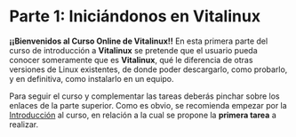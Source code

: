 # Parte 1: Iniciándonos en Vitalinux

**¡¡Bienvenidos al Curso Online de Vitalinux!!** En esta primera parte del curso de introducción a **Vitalinux** se pretende que el usuario pueda conocer someramente que es **Vitalinux**, qué le diferencia de otras versiones de Linux existentes, de donde poder descargarlo, como probarlo, y en definitiva, como instalarlo en un equipo.


Para seguir el curso y complementar las tareas deberás pinchar sobre los enlaces de la parte superior.  Como es obvio, se recomienda empezar por la [Introducción](introduccion.md) al curso, en relación a la cual se propone la **primera tarea** a realizar.
